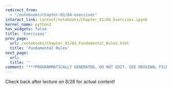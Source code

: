 ```yaml
---
redirect_from:
  - "/notebooks/chapter-01/04-exercises"
interact_link: content/notebooks/Chapter_01/04_Exercises.ipynb
kernel_name: python3
has_widgets: false
title: 'Exercises'
prev_page:
  url: /notebooks/Chapter_01/03_Fundamental_Rules.html
  title: 'Fundamental Rules'
next_page:
  url: 
  title: ''
comment: "***PROGRAMMATICALLY GENERATED, DO NOT EDIT. SEE ORIGINAL FILES IN /content***"
---
```



Check back after lecture on 8/28 for actual content!

